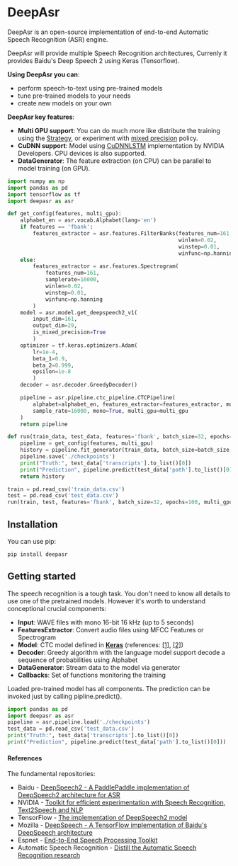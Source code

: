 # DeepAsr
DeepAsr is an open-source implementation of end-to-end Automatic Speech Recognition (ASR) engine. 

DeepAsr will provide multiple Speech Recognition architectures, Currenly it provides Baidu's Deep Speech 2 using Keras (Tensorflow).

**Using DeepAsr you can**:
- perform speech-to-text using pre-trained models
- tune pre-trained models to your needs
- create new models on your own 

**DeepAsr key features**:
- **Multi GPU support**: You can do much more like distribute the training using the [Strategy](https://www.tensorflow.org/guide/distributed_training), or experiment with [mixed precision](https://www.tensorflow.org/api_docs/python/tf/keras/mixed_precision/experimental/Policy) policy.
- **CuDNN support**: Model using [CuDNNLSTM](https://keras.io/layers/recurrent/) implementation by NVIDIA Developers. CPU devices is also supported.
- **DataGenerator**: The feature extraction (on CPU) can be parallel to model training (on GPU).


```python
import numpy as np
import pandas as pd
import tensorflow as tf
import deepasr as asr

def get_config(features, multi_gpu):
    alphabet_en = asr.vocab.Alphabet(lang='en')
    if features == 'fbank':
        features_extractor = asr.features.FilterBanks(features_num=161,
                                                      winlen=0.02,
                                                      winstep=0.01,
                                                      winfunc=np.hanning)
    else:
        features_extractor = asr.features.Spectrogram(
            features_num=161,
            samplerate=16000,
            winlen=0.02,
            winstep=0.01,
            winfunc=np.hanning
        )
    model = asr.model.get_deepspeech2_v1(
        input_dim=161,
        output_dim=29,
        is_mixed_precision=True
        )
    optimizer = tf.keras.optimizers.Adam(
        lr=1e-4,
        beta_1=0.9,
        beta_2=0.999,
        epsilon=1e-8
        )
    decoder = asr.decoder.GreedyDecoder()

    pipeline = asr.pipeline.ctc_pipeline.CTCPipeline(
        alphabet=alphabet_en, features_extractor=features_extractor, model=model, optimizer=optimizer, decoder=decoder,
        sample_rate=16000, mono=True, multi_gpu=multi_gpu
    )
    return pipeline

def run(train_data, test_data, features='fbank', batch_size=32, epochs=10, multi_gpu=True):
    pipeline = get_config(features, multi_gpu)
    history = pipeline.fit_generator(train_data, batch_size=batch_size, epochs=epochs)
    pipeline.save('./checkpoints')
    print("Truth:", test_data['transcripts'].to_list()[0])
    print("Prediction", pipeline.predict(test_data['path'].to_list()[0]))
    return history

train = pd.read_csv('train_data.csv')
test = pd.read_csv('test_data.csv')
run(train, test, features='fbank', batch_size=32, epochs=100, multi_gpu=True)
```

## Installation
You can use pip:
```bash
pip install deepasr
```

## Getting started
The speech recognition is a tough task. You don't need to know all details to use one of the pretrained models.
However it's worth to understand conceptional crucial components:
- **Input**: WAVE files with mono 16-bit 16 kHz (up to 5 seconds)
- **FeaturesExtractor**: Convert audio files using MFCC Features or Spectrogram
- **Model**: CTC model defined in [**Keras**](https://keras.io/) (references: [[1]](https://arxiv.org/abs/1412.5567), [[2]](https://arxiv.org/abs/1512.02595))
- **Decoder**: Greedy algorithm with the language model support decode a sequence of probabilities using Alphabet
- **DataGenerator**: Stream data to the model via generator
- **Callbacks**: Set of functions monitoring the training

Loaded pre-trained model has all components. The prediction can be invoked just by calling pipline.predict().

```python
import pandas as pd
import deepasr as asr
pipeline = asr.pipeline.load('./checkpoints')
test_data = pd.read_csv('test_data.csv')
print("Truth:", test_data['transcripts'].to_list()[0])
print("Prediction", pipeline.predict(test_data['path'].to_list()[0]))
```

#### References

The fundamental repositories:
- Baidu - [DeepSpeech2 - A PaddlePaddle implementation of DeepSpeech2 architecture for ASR](https://github.com/PaddlePaddle/DeepSpeech)
- NVIDIA - [Toolkit for efficient experimentation with Speech Recognition, Text2Speech and NLP](https://nvidia.github.io/OpenSeq2Seq)
- TensorFlow - [The implementation of DeepSpeech2 model](https://github.com/tensorflow/models/tree/master/research/deep_speech)
- Mozilla - [DeepSpeech - A TensorFlow implementation of Baidu's DeepSpeech architecture](https://github.com/mozilla/DeepSpeech) 
- Espnet - [End-to-End Speech Processing Toolkit](https://github.com/espnet/espnet)
- Automatic Speech Recognition - [Distill the Automatic Speech Recognition research](https://github.com/rolczynski/Automatic-Speech-Recognition)
